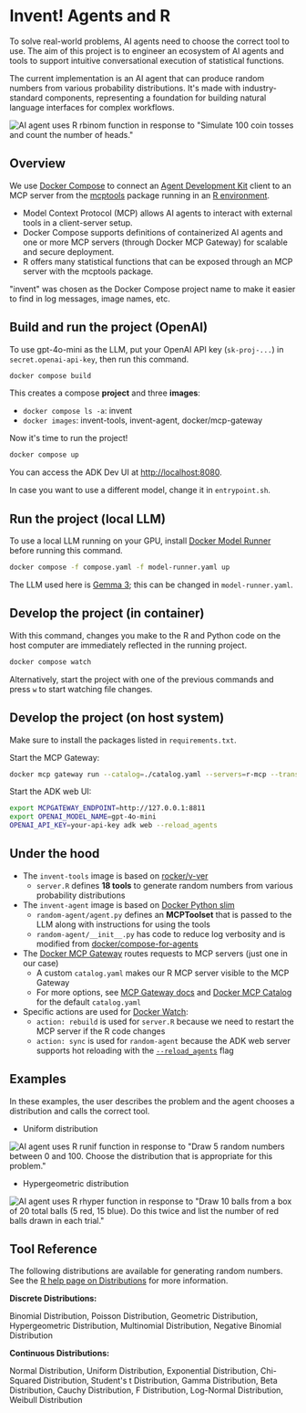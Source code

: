 # Invent! Agents and R

To solve real-world problems, AI agents need to choose the correct tool to use.
The aim of this project is to engineer an ecosystem of AI agents and tools to support intuitive conversational execution of statistical functions.

The current implementation is an AI agent that can produce random numbers from various probability distributions.
It's made with industry-standard components, representing a foundation for building natural language interfaces for complex workflows.

![AI agent uses R `rbinom` function in response to "Simulate 100 coin tosses and count the number of heads."](https://chnosz.net/guest/invent/rbinom.png)

## Overview

We use [Docker Compose] to connect an [Agent Development Kit] client to an MCP server from the [mcptools] package running in an [R environment].

- Model Context Protocol (MCP) allows AI agents to interact with external tools in a client-server setup.
- Docker Compose supports definitions of containerized AI agents and one or more MCP servers (through Docker MCP Gateway) for scalable and secure deployment.
- R offers many statistical functions that can be exposed through an MCP server with the mcptools package.

"invent" was chosen as the Docker Compose project name to make it easier to find in log messages, image names, etc.

## Build and run the project (OpenAI)

To use gpt-4o-mini as the LLM, put your OpenAI API key (`sk-proj-...`) in `secret.openai-api-key`, then run this command.

```sh
docker compose build
```

This creates a compose **project** and three **images**:

- `docker compose ls -a`: invent
- `docker images`: invent-tools, invent-agent, docker/mcp-gateway

Now it's time to run the project!

```sh
docker compose up
```

You can access the ADK Dev UI at <http://localhost:8080>.

In case you want to use a different model, change it in `entrypoint.sh`.

## Run the project (local LLM)

To use a local LLM running on your GPU, install [Docker Model Runner] before running this command.

```sh
docker compose -f compose.yaml -f model-runner.yaml up
```

The LLM used here is [Gemma 3]; this can be changed in `model-runner.yaml`.

## Develop the project (in container)

With this command, changes you make to the R and Python code on the host computer are immediately reflected in the running project.

```sh
docker compose watch
```

Alternatively, start the project with one of the previous commands and press `w` to start watching file changes.

## Develop the project (on host system)

Make sure to install the packages listed in `requirements.txt`.

Start the MCP Gateway:

```sh
docker mcp gateway run --catalog=./catalog.yaml --servers=r-mcp --transport=sse --port=8811
```

Start the ADK web UI:

```sh
export MCPGATEWAY_ENDPOINT=http://127.0.0.1:8811
export OPENAI_MODEL_NAME=gpt-4o-mini
OPENAI_API_KEY=your-api-key adk web --reload_agents
```

## Under the hood

- The `invent-tools` image is based on [rocker/v-ver]
  - `server.R` defines **18 tools** to generate random numbers from various probability distributions
- The `invent-agent` image is based on [Docker Python slim]
  - `random-agent/agent.py` defines an **MCPToolset** that is passed to the LLM along with instructions for using the tools
  - `random-agent/__init__.py` has code to reduce log verbosity and is modified from [docker/compose-for-agents]
- The [Docker MCP Gateway] routes requests to MCP servers (just one in our case)
  - A custom `catalog.yaml` makes our R MCP server visible to the MCP Gateway
  - For more options, see [MCP Gateway docs] and [Docker MCP Catalog] for the default `catalog.yaml`
- Specific actions are used for [Docker Watch]:
  - `action: rebuild` is used for `server.R` because we need to restart the MCP server if the R code changes
  - `action: sync` is used for `random-agent` because the ADK web server supports hot reloading with the
    [`--reload_agents`](https://github.com/google/adk-python/commit/e545e5a570c1331d2ed8fda31c7244b5e0f71584) flag
  
## Examples

In these examples, the user describes the problem and the agent chooses a distribution and calls the correct tool.

- Uniform distribution

![AI agent uses R `runif` function in response to "Draw 5 random numbers between 0 and 100. Choose the distribution that is appropriate for this problem."](https://chnosz.net/guest/invent/runif.png)

- Hypergeometric distribution

![AI agent uses R `rhyper` function in response to "Draw 10 balls from a box of 20 total balls (5 red, 15 blue). Do this twice and list the number of red balls drawn in each trial."](https://chnosz.net/guest/invent/rhyper.png)

## Tool Reference


The following distributions are available for generating random numbers.
See the [R help page on Distributions] for more information.

**Discrete Distributions:**

Binomial Distribution, Poisson Distribution, Geometric Distribution, Hypergeometric Distribution, Multinomial Distribution, Negative Binomial Distribution

**Continuous Distributions:**

Normal Distribution, Uniform Distribution, Exponential Distribution, Chi-Squared Distribution, Student's t Distribution, Gamma Distribution, Beta Distribution, Cauchy Distribution, F Distribution, Log-Normal Distribution, Weibull Distribution

[Docker Compose]: https://docs.docker.com/compose/
[Agent Development Kit]: https://google.github.io/adk-docs/
[R environment]: https://www.r-project.org/
[mcptools]: https://github.com/posit-dev/mcptools
[Docker MCP Gateway]: https://docs.docker.com/ai/mcp-gateway/
[Docker Model Runner]: https://docs.docker.com/ai/model-runner/
[Gemma 3]: https://deepmind.google/models/gemma/gemma-3/
[MCP Gateway docs]: https://github.com/docker/mcp-gateway/blob/main/docs/mcp-gateway.md
[Docker MCP Catalog]: http://desktop.docker.com/mcp/catalog/v2/catalog.yaml
[rocker/v-ver]: https://rocker-project.org/images/versioned/r-ver
[Docker Python slim]: https://hub.docker.com/_/python/#pythonversion-slim
[docker/compose-for-agents]: https://github.com/docker/compose-for-agents
[Docker Watch]: https://docs.docker.com/compose/how-tos/file-watch/
[R help page on Distributions]: https://stat.ethz.ch/R-manual/R-devel/library/stats/html/Distributions.html
